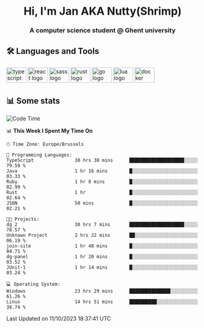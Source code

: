 <h1 align="center">Hi, I'm Jan AKA Nutty(Shrimp)</h1>
<h3 align="center">A computer science student @ Ghent university</h3>

<h2 align="left">🛠️ Languages and Tools</h2>

###

<div align="left">
  <img src="https://cdn.jsdelivr.net/gh/devicons/devicon/icons/typescript/typescript-original.svg" height="40" width="52" alt="typescript logo"  />
  <img src="https://cdn.jsdelivr.net/gh/devicons/devicon/icons/react/react-original.svg" height="40" width="52" alt="react logo"  />
  <img src="https://cdn.jsdelivr.net/gh/devicons/devicon/icons/sass/sass-original.svg" height="40" width="52" alt="sass logo"  />
  <img src="https://cdn.jsdelivr.net/gh/devicons/devicon/icons/rust/rust-plain.svg" height="40" width="52" alt="rust logo"  />
  <img src="https://cdn.jsdelivr.net/gh/devicons/devicon/icons/go/go-original.svg" height="40" width="52" alt="go logo"  />
  <img src="https://cdn.jsdelivr.net/gh/devicons/devicon/icons/lua/lua-original.svg" height="40" width="52" alt="lua logo"  />
  <img src="https://cdn.jsdelivr.net/gh/devicons/devicon/icons/docker/docker-original.svg" height="40" width="52" alt="docker logo"  />
</div>

<h2>📊 Some stats</h2>

<!--START_SECTION:waka-->
![Code Time](http://img.shields.io/badge/Code%20Time-3%2C760%20hrs%2039%20mins-blue)

📊 **This Week I Spent My Time On** 

```text
🕑︎ Time Zone: Europe/Brussels

💬 Programming Languages: 
TypeScript               30 hrs 30 mins      ████████████████████░░░░░   79.59 % 
Java                     1 hr 16 mins        █░░░░░░░░░░░░░░░░░░░░░░░░   03.33 % 
Ruby                     1 hr 8 mins         █░░░░░░░░░░░░░░░░░░░░░░░░   02.99 % 
Rust                     1 hr                █░░░░░░░░░░░░░░░░░░░░░░░░   02.64 % 
JSON                     50 mins             █░░░░░░░░░░░░░░░░░░░░░░░░   02.21 % 

🐱‍💻 Projects: 
dg_2                     30 hrs 7 mins       ████████████████████░░░░░   78.57 % 
Unknown Project          2 hrs 22 mins       ██░░░░░░░░░░░░░░░░░░░░░░░   06.19 % 
join-site                1 hr 48 mins        █░░░░░░░░░░░░░░░░░░░░░░░░   04.71 % 
dg-panel                 1 hr 20 mins        █░░░░░░░░░░░░░░░░░░░░░░░░   03.52 % 
JUnit-1                  1 hr 14 mins        █░░░░░░░░░░░░░░░░░░░░░░░░   03.24 % 

💻 Operating System: 
Windows                  23 hrs 29 mins      ███████████████░░░░░░░░░░   61.26 % 
Linux                    14 hrs 51 mins      ██████████░░░░░░░░░░░░░░░   38.74 % 
```


 Last Updated on 11/10/2023 18:37:41 UTC
<!--END_SECTION:waka-->
